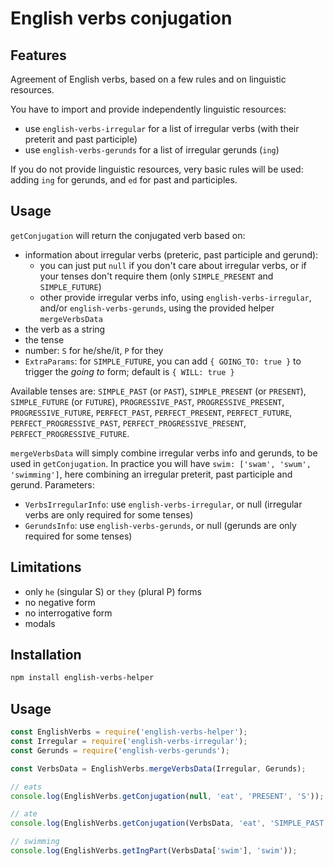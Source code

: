# English verbs conjugation

## Features

Agreement of English verbs, based on a few rules and on linguistic resources.

You have to import and provide independently linguistic resources:
- use `english-verbs-irregular` for a list of irregular verbs (with their preterit and past participle)
- use `english-verbs-gerunds` for a list of irregular gerunds (`ing`)

If you do not provide linguistic resources, very basic rules will be used: adding `ing` for gerunds, and `ed` for past and participles.


## Usage

`getConjugation` will return the conjugated verb based on:
- information about irregular verbs (preteric, past participle and gerund):
  - you can just put `null` if you don't care about irregular verbs, or if your tenses don't require them (only `SIMPLE_PRESENT` and `SIMPLE_FUTURE`)
  - other provide irregular verbs info, using `english-verbs-irregular`, and/or `english-verbs-gerunds`, using the provided helper `mergeVerbsData`
- the verb as a string
- the tense
- number: `S` for he/she/it, `P` for they
- `ExtraParams`: for `SIMPLE_FUTURE`, you can add `{ GOING_TO: true }` to trigger the _going to_ form; default is `{ WILL: true }`

Available tenses are: `SIMPLE_PAST` (or `PAST`), `SIMPLE_PRESENT` (or `PRESENT`), `SIMPLE_FUTURE` (or `FUTURE`), `PROGRESSIVE_PAST`, `PROGRESSIVE_PRESENT`, `PROGRESSIVE_FUTURE`, `PERFECT_PAST`, `PERFECT_PRESENT`, `PERFECT_FUTURE`, `PERFECT_PROGRESSIVE_PAST`, `PERFECT_PROGRESSIVE_PRESENT`, `PERFECT_PROGRESSIVE_FUTURE`.

`mergeVerbsData` will simply combine irregular verbs info and gerunds, to be used in `getConjugation`. In practice you will have `swim: ['swam', 'swum', 'swimming']`, here combining an irregular preterit, past participle and gerund. Parameters:
- `VerbsIrregularInfo`: use `english-verbs-irregular`, or null (irregular verbs are only required for some tenses)
- `GerundsInfo`: use `english-verbs-gerunds`, or null (gerunds are only required for some tenses)


## Limitations

- only `he` (singular S) or `they` (plural P) forms
- no negative form
- no interrogative form
- modals


## Installation 
```sh
npm install english-verbs-helper
```

## Usage

```javascript
const EnglishVerbs = require('english-verbs-helper');
const Irregular = require('english-verbs-irregular');
const Gerunds = require('english-verbs-gerunds');

const VerbsData = EnglishVerbs.mergeVerbsData(Irregular, Gerunds);

// eats
console.log(EnglishVerbs.getConjugation(null, 'eat', 'PRESENT', 'S'));

// ate
console.log(EnglishVerbs.getConjugation(VerbsData, 'eat', 'SIMPLE_PAST', 'S'));

// swimming
console.log(EnglishVerbs.getIngPart(VerbsData['swim'], 'swim'));
```
